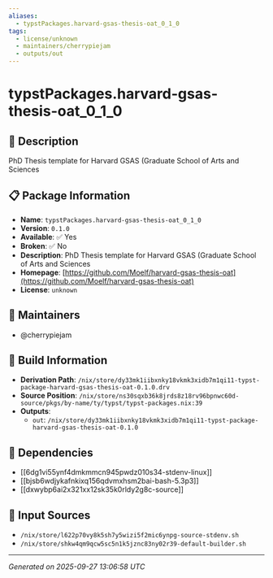 ```yaml
---
aliases:
  - typstPackages.harvard-gsas-thesis-oat_0_1_0
tags:
  - license/unknown
  - maintainers/cherrypiejam
  - outputs/out
---
```


# typstPackages.harvard-gsas-thesis-oat_0_1_0

## 📝 Description

PhD Thesis template for Harvard GSAS (Graduate School of Arts and Sciences

## 📋 Package Information

- **Name**: `typstPackages.harvard-gsas-thesis-oat_0_1_0`
- **Version**: `0.1.0`
- **Available**: ✅ Yes
- **Broken**: ✅ No
- **Description**: PhD Thesis template for Harvard GSAS (Graduate School of Arts and Sciences
- **Homepage**: [https://github.com/Moelf/harvard-gsas-thesis-oat](https://github.com/Moelf/harvard-gsas-thesis-oat)
- **License**: `unknown`
## 👥 Maintainers

- @cherrypiejam


## 🔧 Build Information

- **Derivation Path**: `/nix/store/dy33mk1iibxnky18vkmk3xidb7m1qi11-typst-package-harvard-gsas-thesis-oat-0.1.0.drv`
- **Source Position**: `/nix/store/ns30sqxb36k8jrds8z18rv96bpnwc60d-source/pkgs/by-name/ty/typst/typst-packages.nix:39`
- **Outputs**:
  - `out`:  `/nix/store/dy33mk1iibxnky18vkmk3xidb7m1qi11-typst-package-harvard-gsas-thesis-oat-0.1.0`

## 🔗 Dependencies

- [[6dg1vi55ynf4dmkmmcn945pwdz010s34-stdenv-linux]]
- [[bjsb6wdjykafnkixq156qdvmxhsm2bai-bash-5.3p3]]
- [[dxwybp6ai2x321xx12sk35k0rldy2g8c-source]]

## 📁 Input Sources

- `/nix/store/l622p70vy8k5sh7y5wizi5f2mic6ynpg-source-stdenv.sh`
- `/nix/store/shkw4qm9qcw5sc5n1k5jznc83ny02r39-default-builder.sh`

---
*Generated on 2025-09-27 13:06:58 UTC*

